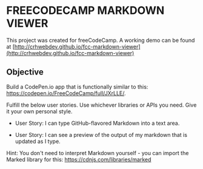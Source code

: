 FREECODECAMP MARKDOWN VIEWER
==============================================

This project was created for freeCodeCamp.  A working demo can be found at [http://crhwebdev.github.io/fcc-markdown-viewer](http://crhwebdev.github.io/fcc-markdown-viewer)


Objective
----------------------------------------------

Build a CodePen.io app that is functionally similar to this: https://codepen.io/FreeCodeCamp/full/JXrLLE/.

Fulfill the below user stories. Use whichever libraries or APIs you need. Give it your own personal style.

* User Story: I can type GitHub-flavored Markdown into a text area.

* User Story: I can see a preview of the output of my markdown that is updated as I type.

Hint: You don't need to interpret Markdown yourself - you can import the Marked library for this: https://cdnjs.com/libraries/marked

